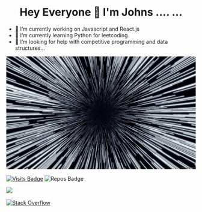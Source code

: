 <h1 align="center"><b>Hey Everyone 👋 I'm Johns .... ...</b></h1>

- 🔭 I’m currently working on  Javascript and React.js
- 🌱 I’m currently learning Python for leetcoding 
- 🤔 I’m looking for help with competitive programming and data structures...

<img src="https://github.com/DEVELOPER-IN-PROGRESS/DEVELOPER-IN-PROGRESS/blob/main/images/loop.gif" alt="" width="900px" height="300px">

[![Visits Badge](https://badges.pufler.dev/visits/developer-in-progress/developer-in-progress?style=?flat-square&color=blue)](https://github.com/developer-in-progress/developer-in-progress)
![Repos Badge](https://badges.pufler.dev/repos/developer-in-progress?style=flat-square&color=blue)

[<img src="https://img.shields.io/badge/linkedin-%230077B5.svg?&style=flat-squar&logo=linkedin&logoColor=white" />](https://www.linkedin.com/in/johns-joseph-632935183/)

[![Stack Overflow](https://img.shields.io/badge/-Stackoverflow-FE7A16?style=for-the-badge&logo=stack-overflow&logoColor=white)](https://stackoverflow.com/users/14087323/iceweasel?tab=profile)

<!--p align="left"> <img src="https://komarev.com/ghpvc/?username=developer-in-progress" alt="johnsjoseph" /> </p-->







 
